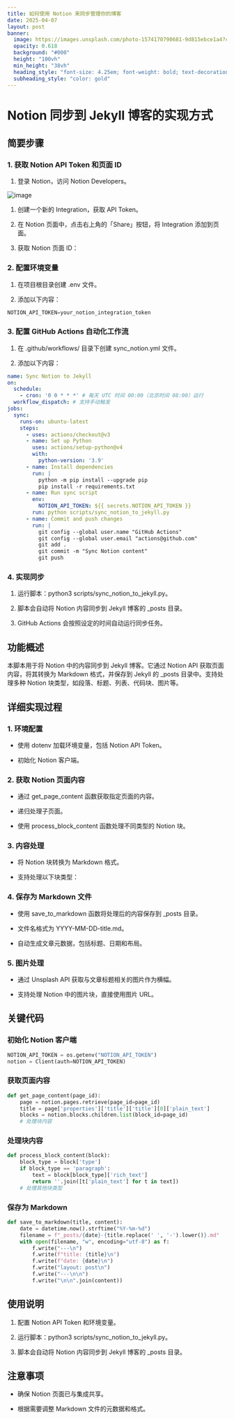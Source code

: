 ```yaml
---
title: 如何使用 Notion 来同步管理你的博客
date: 2025-04-07
layout: post
banner:
  image: https://images.unsplash.com/photo-1574170790681-9d815ebce1a4?crop=entropy&cs=tinysrgb&fit=max&fm=jpg&ixid=M3w2OTIwMzJ8MHwxfHJhbmRvbXx8fHx8fHx8fDE3NDQwMjk3MDR8&ixlib=rb-4.0.3&q=80&w=1080
  opacity: 0.618
  background: "#000"
  height: "100vh"
  min_height: "38vh"
  heading_style: "font-size: 4.25em; font-weight: bold; text-decoration: underline"
  subheading_style: "color: gold"
---
```


# Notion 同步到 Jekyll 博客的实现方式

## 简要步骤

### 1. 获取 Notion API Token 和页面 ID

1. 登录 Notion，访问 Notion Developers。

![image](https://prod-files-secure.s3.us-west-2.amazonaws.com/a7a0cc5a-89b9-4cda-8686-1fba0ca52f40/d19c1afe-dea5-4312-9333-786b0ba83054/image.png?X-Amz-Algorithm=AWS4-HMAC-SHA256&X-Amz-Content-Sha256=UNSIGNED-PAYLOAD&X-Amz-Credential=ASIAZI2LB466QTVV3UUQ%2F20250407%2Fus-west-2%2Fs3%2Faws4_request&X-Amz-Date=20250407T124144Z&X-Amz-Expires=3600&X-Amz-Security-Token=IQoJb3JpZ2luX2VjEOT%2F%2F%2F%2F%2F%2F%2F%2F%2F%2FwEaCXVzLXdlc3QtMiJGMEQCID1HK3GddVWcd0O3AzyTFAA9MRAVDsNitNwOclC9KfQaAiAtKT6qqAXcAKPKCLAxCGLuIx%2BxT074WRmJRrJW4NMDiSr%2FAwhdEAAaDDYzNzQyMzE4MzgwNSIM5C5GZeKxlEYjD0DQKtwDKmeuTHLZFBYD4%2FUk3PjsOmZylWexI3MvIjHrdlz04KMFjcNuUNCuCohjNP1VfijKVAC7usfDNHG8OKD33VKwd%2BNPVMIXd%2F6mWufQyomU9T2nznOGfjrRxy2o3EqgsdpgitpKRZISLSGMLG6zZk6zWwJZZWioWD2yZR2kAm3gfhTUW6u27U8e5qHlL3PWYVrvjdzLhWg55DDykB5PlioMrcNLv1ZzcQ1%2FX4%2B9k%2BvippjnydONxxNwvHGM34w1Rw0%2BIUg%2BvJoDLsHLcwfHprvHRwAhJ1m2PNh%2FB9zPv0FsRGlBji4F8PIJuWdqQgKfzdBc6nxJQ1x9SaigNFWTRn0LD5Pcqh4iRzaHIbs5IEW2sV5btkUPEHQcmLQJFrZouec0TAc9GnXwygVVqr9QOmN%2BQ60NVgQ3IbXJf6kBvzJiRHAT8dcXIwHMHQtK%2BoWEazO0Q7kXIRKlegsdI%2BQoeN6Lo7t03s%2Fff%2BbCzRuL88pPmNW674kvjclDiaAeTSAr%2BcbfiiTM22xacCaRfNbttAGnL%2Fd3jTHhuW0MP9%2FuItXs7jOfq9%2Bhf30EuVzvW%2BVqdsbWgEmFQ%2BQ2RghGzjrVtKIGr8TmScMtqd5WjWh90Ffb2mgqhIiKjzdhrgxip2Awg%2B3OvwY6pgErlAu3a7DAshQHGNSptIW3LwoIsuYrP4bQQE7%2FxnKmBoR7ExS0BPawpGEUZUShkariQs0hR6ppiLLW9ob4RuhkMZX0EXptZEOmNgd4ovajSgQXaFT5b64%2FBjmnnf1srjHv0MYty1lt5ewG%2BFAoBP94XZ1MluQEY84%2BAb6PH06HG3n3ovaZt7YhypqMnCADy4id6VAuVGO4Njl0uKKm8%2BbxVf1Pe8pU&X-Amz-Signature=ffec05e0b51317e27bec0b705e52ad0b27edbc43ec3e8de474883635dd4c0098&X-Amz-SignedHeaders=host&x-id=GetObject)

1. 创建一个新的 Integration，获取 API Token。

1. 在 Notion 页面中，点击右上角的「Share」按钮，将 Integration 添加到页面。

1. 获取 Notion 页面 ID：


### 2. 配置环境变量

1. 在项目根目录创建 .env 文件。

1. 添加以下内容：

```javascript
NOTION_API_TOKEN=your_notion_integration_token
```

### 3. 配置 GitHub Actions 自动化工作流

1. 在 .github/workflows/ 目录下创建 sync_notion.yml 文件。

1. 添加以下内容：

```yaml
name: Sync Notion to Jekyll
on:
  schedule:
    - cron: '0 0 * * *' # 每天 UTC 时间 00:00（北京时间 08:00）运行
  workflow_dispatch: # 支持手动触发
jobs:
  sync:
    runs-on: ubuntu-latest
    steps:
      - uses: actions/checkout@v3
      - name: Set up Python
        uses: actions/setup-python@v4
        with:
          python-version: '3.9'
      - name: Install dependencies
        run: |
          python -m pip install --upgrade pip
          pip install -r requirements.txt
      - name: Run sync script
        env:
          NOTION_API_TOKEN: ${{ secrets.NOTION_API_TOKEN }}
        run: python scripts/sync_notion_to_jekyll.py
      - name: Commit and push changes
        run: |
          git config --global user.name "GitHub Actions"
          git config --global user.email "actions@github.com"
          git add .
          git commit -m "Sync Notion content"
          git push
```

### 4. 实现同步

1. 运行脚本：python3 scripts/sync_notion_to_jekyll.py。

1. 脚本会自动将 Notion 内容同步到 Jekyll 博客的 _posts 目录。

1. GitHub Actions 会按照设定的时间自动运行同步任务。

## 功能概述

本脚本用于将 Notion 中的内容同步到 Jekyll 博客。它通过 Notion API 获取页面内容，将其转换为 Markdown 格式，并保存到 Jekyll 的 _posts 目录中。支持处理多种 Notion 块类型，如段落、标题、列表、代码块、图片等。

## 详细实现过程

### 1. 环境配置

- 使用 dotenv 加载环境变量，包括 Notion API Token。

- 初始化 Notion 客户端。

### 2. 获取 Notion 页面内容

- 通过 get_page_content 函数获取指定页面的内容。

- 递归处理子页面。

- 使用 process_block_content 函数处理不同类型的 Notion 块。

### 3. 内容处理

- 将 Notion 块转换为 Markdown 格式。

- 支持处理以下块类型：


### 4. 保存为 Markdown 文件

- 使用 save_to_markdown 函数将处理后的内容保存到 _posts 目录。

- 文件名格式为 YYYY-MM-DD-title.md。

- 自动生成文章元数据，包括标题、日期和布局。

### 5. 图片处理

- 通过 Unsplash API 获取与文章标题相关的图片作为横幅。

- 支持处理 Notion 中的图片块，直接使用图片 URL。

## 关键代码

### 初始化 Notion 客户端

```python
NOTION_API_TOKEN = os.getenv("NOTION_API_TOKEN")
notion = Client(auth=NOTION_API_TOKEN)
```

### 获取页面内容

```python
def get_page_content(page_id):
    page = notion.pages.retrieve(page_id=page_id)
    title = page['properties']['title']['title'][0]['plain_text']
    blocks = notion.blocks.children.list(block_id=page_id)
    # 处理块内容
```

### 处理块内容

```python
def process_block_content(block):
    block_type = block['type']
    if block_type == 'paragraph':
        text = block[block_type]['rich_text']
        return ''.join([t['plain_text'] for t in text])
    # 处理其他块类型
```

### 保存为 Markdown

```python
def save_to_markdown(title, content):
    date = datetime.now().strftime("%Y-%m-%d")
    filename = f"_posts/{date}-{title.replace(' ', '-').lower()}.md"
    with open(filename, "w", encoding="utf-8") as f:
        f.write("---\n")
        f.write(f"title: {title}\n")
        f.write(f"date: {date}\n")
        f.write("layout: post\n")
        f.write("---\n\n")
        f.write("\n\n".join(content))
```

## 使用说明

1. 配置 Notion API Token 和环境变量。

1. 运行脚本：python3 scripts/sync_notion_to_jekyll.py。

1. 脚本会自动将 Notion 内容同步到 Jekyll 博客的 _posts 目录。

## 注意事项

- 确保 Notion 页面已与集成共享。

- 根据需要调整 Markdown 文件的元数据和格式。
